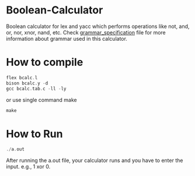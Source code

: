 # Boolean-Calculator

Boolean calculator for lex and yacc which performs operations like not, and, or, nor, xnor, nand, etc.
Check [grammar_specification](grammar_specification) file for more information about grammar used in this calculator.

# How to compile 

 ```C
 flex bcalc.l
 bison bcalc.y -d
 gcc bcalc.tab.c -ll -ly
 ```
 or use single command make
 
 ```c
 make
 ````
# How to Run

 ```c
 ./a.out
 ````

 After running the a.out file, your calculator runs and you have to enter the input. e.g., 1 xor 0.


